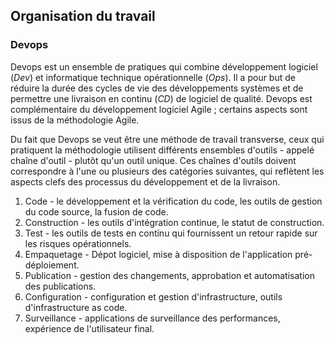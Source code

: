 ## Organisation du travail

### Devops

Devops est un ensemble de pratiques qui combine développement logiciel (*Dev*) et informatique technique opérationnelle
(*Ops*). Il a pour but de réduire la durée des cycles de vie des développements systèmes et de permettre une livraison en
continu (*CD*) de logiciel de qualité. Devops est complémentaire du développement logiciel Agile ; certains aspects
sont issus de la méthodologie Agile.

Du fait que Devops se veut être une méthode de travail transverse, ceux qui pratiquent la méthodologie utilisent différents
ensembles d'outils - appelé chaîne d'outil - plutôt qu'un outil unique. Ces chaînes d'outils doivent correspondre à l'une ou
plusieurs des catégories suivantes, qui reflètent les aspects clefs des processus du développement et de la livraison.

1. Code - le développement et la vérification du code, les outils de gestion du code source, la fusion de code.
2. Construction - les outils d'intégration continue, le statut de construction.
3. Test - les outils de tests en continu qui fournissent un retour rapide sur les risques opérationnels.
4. Empaquetage - Dépot logiciel, mise à disposition de l'application pré-déploiement.
5. Publication - gestion des changements, approbation et automatisation des publications.
6. Configuration - configuration et gestion d'infrastructure, outils d'infrastructure as code.
7. Surveillance - applications de surveillance des performances, expérience de l'utilisateur final.

